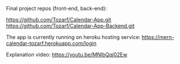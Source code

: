 Final project repos (front-end, back-end):

https://github.com/Tozarf/Calendar-App.git
https://github.com/Tozarf/Calendar-App-Backend.git


The app is currently running on heroku hosting service:
https://mern-calendar-tozarf.herokuapp.com/login


Explanation video:
https://youtu.be/MNlbQqj02Ew
